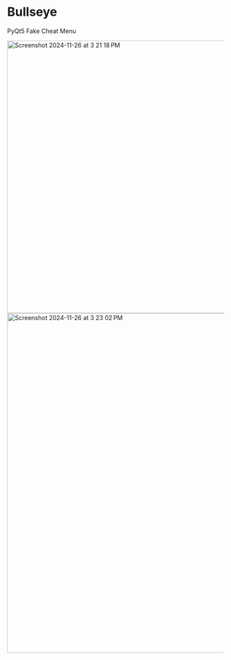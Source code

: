 # Bullseye
PyQt5 Fake Cheat Menu

<img width="635" alt="Screenshot 2024-11-26 at 3 21 18 PM" src="https://github.com/user-attachments/assets/ae924596-8b93-4d0b-a3e9-ace803f7e24c">

<img width="791" alt="Screenshot 2024-11-26 at 3 23 02 PM" src="https://github.com/user-attachments/assets/bea4cc6c-e8da-462f-ad0b-4efe3576cbbc">
